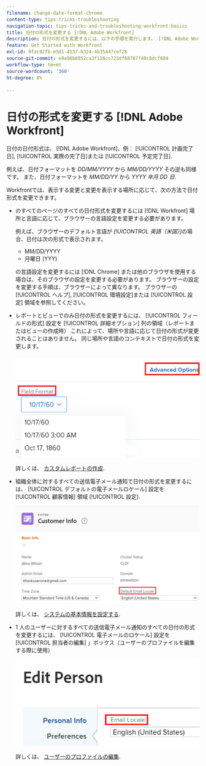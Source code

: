 ```yaml
---
filename: change-date-format-chrome
content-type: tips-tricks-troubleshooting
navigation-topic: tips-tricks-and-troubleshooting-workfront-basics
title: 日付の形式を変更する [!DNL Adobe Workfront]
description: 日付の形式を変更するには、以下の手順を実行します。 [!DNL Adobe Workfront] ブラウザーの言語設定を変更する必要があります。
feature: Get Started with Workfront
exl-id: 9fac92fb-e3d1-4537-b324-4b35447cef28
source-git-commit: e9a96b6952ca3f128cc723df68787f40c8dcf604
workflow-type: tm+mt
source-wordcount: '360'
ht-degree: 0%

---
```


# 日付の形式を変更する [!DNL Adobe Workfront]

<!--this article used to be called "Change the date format in Adobe Workfront when using Chrome". The team decieded to make it more generic and hide the steps. Also see drafted content below-->

日付の日付形式は、 [!DNL Adobe Workfront]、例： [!UICONTROL 計画完了日], [!UICONTROL 実際の完了日]または [!UICONTROL 予定完了日].

例えば、日付フォーマットを _DD/MM/YYYY_ から _MM/DD/YYYY_ その逆も同様です。
また、日付フォーマットを _MM/DD/YY_ から _YYYY 年月 DD 日_.

Workfrontでは、表示する変更と変更を表示する場所に応じて、次の方法で日付形式を変更できます。

* のすべてのページのすべての日付形式を変更するには [!DNL Workfront] 場所と言語に応じて、ブラウザーの言語設定を変更する必要があります。

  例えば、ブラウザーのデフォルト言語が *[!UICONTROL 英語（米国）]*&#x200B;の場合、日付は次の形式で表示されます。

   * MM/DD/YYYY
   * 月曜日 (YYY)

  の言語設定を変更するには [!DNL Chrome] または他のブラウザを使用する場合は、そのブラウザの設定を変更する必要があります。 ブラウザーの設定を変更する手順は、ブラウザーによって異なります。 ブラウザーの [!UICONTROL ヘルプ], [!UICONTROL 環境設定]または [!UICONTROL 設定] 領域を参照してください。

* レポートとビューでのみ日付の形式を変更するには、 [!UICONTROL フィールドの形式] 設定を [!UICONTROL 詳細オプション] 列の領域（レポートまたはビューの作成時） これによって、場所や言語に応じて日付の形式が変更されることはありません。 同じ場所や言語のコンテキストで日付の形式を変更します。

  ![](assets/field-format-in-advanced-options-of-a-view-highlighted.png)

  詳しくは、 [カスタムレポートの作成](../../reports-and-dashboards/reports/creating-and-managing-reports/create-custom-report.md).

* 組織全体に対するすべての送信電子メール通知で日付の形式を変更するには、 [!UICONTROL デフォルトの電子メールロケール] 設定を [!UICONTROL 顧客情報] 領域 [!UICONTROL 設定].

  ![](assets/default-email-locale-field.png)

  詳しくは、 [システムの基本情報を設定する](../../administration-and-setup/get-started-wf-administration/configure-basic-info.md).

* 1 人のユーザーに対するすべての送信電子メール通知のすべての日付の形式を変更するには、 [!UICONTROL 電子メールのロケール] 設定を [!UICONTROL 担当者の編集] 」ボックス（ユーザーのプロファイルを編集する際に使用）

  ![](assets/email-locale-for-user-profile-highlighted.png)

  詳しくは、 [ユーザーのプロファイルの編集](../../administration-and-setup/add-users/create-and-manage-users/edit-a-users-profile.md).

<!--drafted because we should not document steps for a third-party application

To change your language settings in Chrome:

1. Click the 3-dots in the top right corner of your Chrome interface, then click **Settings**.
1. On the left area of the Settings page, expand **Advanced**, then click **Languages**.  
   Or  
   Search for *language*&nbsp;at the top of the Settings page, then click **Languages**.

1. In the **Language** list, locate the language and region that use your preferred date format.

   **Example:** If you speak English and you want the date format to be MM/DD/YYYY, you would select **English (United States)**. If you speak English and you want the date format to be DD/MM/YYY, you would select **English (United Kingdom)**.

1. (Conditional) If the language and region you want to use are not visible in the list, click **Add languages** to add it to the list.
1. Click the 3-dot menu next to the language and region you want to use, then click **Move to the top**.
1. Return to the Workfront interface, then refresh the page.  
   The date format is now updated in projects and other areas of Workfront that use MM/DD/YYYY or DD/MM/YYYY format when displaying dates.

   -->
